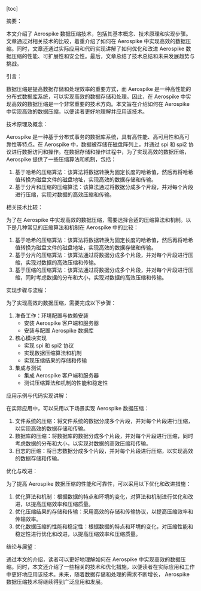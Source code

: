 
[toc]                    
                
                
摘要：

本文介绍了 Aerospike 数据压缩技术，包括其基本概念、技术原理和实现步骤。文章通过对相关技术的比较，着重介绍了如何在 Aerospike 中实现高效的数据压缩。同时，文章还通过实际应用和代码实现讲解了如何优化和改进 Aerospike 数据压缩的性能、可扩展性和安全性。最后，文章总结了技术总结和未来发展趋势与挑战。

引言：

数据压缩是提高数据存储和处理效率的重要方式，而 Aerospike 是一种高性能的分布式数据库系统，可以实现高效的数据存储和处理。因此，在 Aerospike 中实现高效的数据压缩是一个非常重要的技术方向。本文旨在介绍如何在 Aerospike 中实现高效的数据压缩，以便读者更好地理解并应用该技术。

技术原理及概念：

 Aerospike 是一种基于分布式事务的数据库系统，具有高性能、高可用性和高可靠性等特点。在 Aerospike 中，数据被存储在磁盘阵列上，并通过 spi 和 spi2 协议进行数据访问和操作。在数据存储和操作过程中，为了实现高效的数据压缩， Aerospike 提供了一些压缩算法和机制，包括：

1. 基于哈希的压缩算法：该算法将数据转换为固定长度的哈希值，然后再将哈希值转换为磁盘文件的磁盘地址，实现高效的数据存储和传输。
2. 基于分片和压缩的压缩算法：该算法通过将数据分成多个片段，并对每个片段进行压缩，实现对数据的高效压缩和传输。

相关技术比较：

为了在 Aerospike 中实现高效的数据压缩，需要选择合适的压缩算法和机制。以下是几种常见的压缩算法和机制在 Aerospike 中的比较：

1. 基于哈希的压缩算法：该算法将数据转换为固定长度的哈希值，然后再将哈希值转换为磁盘文件的磁盘地址，实现高效的数据存储和传输。
2. 基于分片的压缩算法：该算法通过将数据分成多个片段，并对每个片段进行压缩，实现对数据的高效压缩和传输。
3. 基于压缩的压缩算法：该算法通过将数据分成多个片段，并对每个片段进行压缩，同时考虑数据的分布和大小，实现对数据的高效压缩和传输。

实现步骤与流程：

为了实现高效的数据压缩，需要完成以下步骤：

1. 准备工作：环境配置与依赖安装
   - 安装 Aerospike 客户端和服务器
   - 安装与配置 Aerospike 数据库
2. 核心模块实现
   - 实现 spi 和 spi2 协议
   - 实现数据压缩算法和机制
   - 实现压缩结果的存储和传输
3. 集成与测试
   - 集成 Aerospike 客户端和服务器
   - 测试压缩算法和机制的性能和稳定性

应用示例与代码实现讲解：

在实际应用中，可以采用以下场景实现 Aerospike 数据压缩：

1. 文件系统的压缩：将文件系统的数据分成多个片段，并对每个片段进行压缩，以实现高效的数据存储和传输。
2. 数据库的压缩：将数据库的数据分成多个片段，并对每个片段进行压缩，同时考虑数据的分布和大小，以实现对数据的高效压缩和传输。
3. 日志的压缩：将日志数据分成多个片段，并对每个片段进行压缩，以实现高效的数据存储和传输。

优化与改进：

为了提高 Aerospike 数据压缩的性能和可靠性，可以采用以下优化和改进措施：

1. 优化算法和机制：根据数据的特点和环境的变化，对算法和机制进行优化和改进，以提高压缩效率和压缩质量。
2. 优化压缩结果的存储和传输：采用高效的存储和传输协议，以提高压缩效率和传输效率。
3. 优化数据压缩的性能和稳定性：根据数据的特点和环境的变化，对压缩性能和稳定性进行优化和改进，以提高压缩效率和压缩质量。

结论与展望：

通过本文的介绍，读者可以更好地理解如何在 Aerospike 中实现高效的数据压缩。同时，本文还介绍了一些相关的技术和优化措施，以便读者在实际应用和工作中更好地应用该技术。未来，随着数据存储和处理的需求不断增长， Aerospike 数据压缩技术将继续得到广泛应用和发展。

